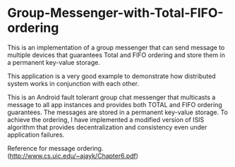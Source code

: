 # Group-Messenger-with-Total-FIFO-ordering
This is an implementation of a group messenger that can send message to multiple devices that guarantees Total and FIFO ordering and store them in a permanent key-value storage. 

This application is a very good example to demonstrate how distributed system works in conjunction with each other. 

This is an Android fault tolerant group chat messenger that multicasts a message to all app instances and provides both TOTAL and FIFO ordering guarantees. The messages are stored in a permanent key-value storage.
To achieve the ordering, I have implemented a modified version of ISIS algorithm that provides decentralization and consistency even under application failures.

Reference for message ordering. (http://www.cs.uic.edu/~ajayk/Chapter6.pdf)
